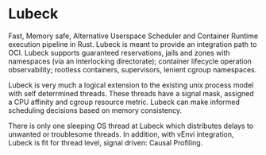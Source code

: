 # Lubeck

Fast, Memory safe, Alternative Userspace Scheduler and Container Runtime execution pipeline in Rust. Lubeck is meant to provide an integration path to OCI. Lubeck supports guaranteed reservations, jails and zones with namespaces (via an interlocking directorate); container lifecycle operation observability; rootless containers, supervisors, lenient cgroup namespaces.

Lubeck is very much a logical extension to the existing unix process model with self deterrmined threads. These threads have a signal mask, assigned a CPU affinity and cgroup resource metric. Lubeck can make informed scheduling decisions based on memory consistency.

There is only one sleeping OS thread at Lubeck which distributes delays to unwanted or troublesome threads. In addition, with vEnvi integration, Lubeck is fit for thread level, signal driven: Causal Profiling. 


